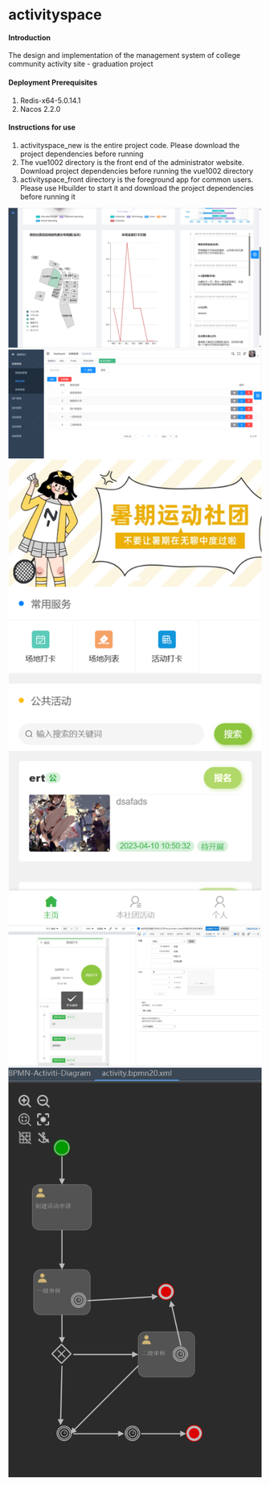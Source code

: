 # activityspace

#### Introduction
The design and implementation of the management system of college community activity site - graduation project

#### Deployment Prerequisites
1. Redis-x64-5.0.14.1
2. Nacos 2.2.0

#### Instructions for use
1. activityspace_new is the entire project code. Please download the project dependencies before running
2. The vue1002 directory is the front end of the administrator website. Download project dependencies before running the vue1002 directory
3. activityspace_front directory is the foreground app for common users. Please use Hbuilder to start it and download the project dependencies before running it

![image](/img/%E5%90%8E%E5%8F%B0%E9%A6%96%E9%A1%B5.png)
![image](/img/%E8%A7%92%E8%89%B2%E7%AE%A1%E7%90%86%E9%A1%B5%E9%9D%A2.png)
![image](/img/%E5%89%8D%E5%8F%B0%E9%A6%96%E9%A1%B5.png)
![image](/img/%E6%89%93%E5%8D%A1%E9%A1%B5%E9%9D%A2.png)
![image](/img/bpmn.png)
